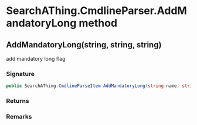 # SearchAThing.CmdlineParser.AddMandatoryLong method
## AddMandatoryLong(string, string, string)
add mandatory long flag

### Signature
```csharp
public SearchAThing.CmdlineParseItem AddMandatoryLong(string name, string description, string valueName = null)
```
### Returns

### Remarks

